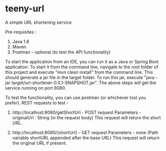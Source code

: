 # teeny-url 

A simple URL shortening service

Pre-requisites :
 1. Java 1.8
 2. Maven
 3. Postman - optional (to test the API functionality)

To start the application from an IDE, you can run it as a Java or Spring Boot application.
To start it from the command line, navigate to the root folder of this project and execute "mvn clean install" from the command line.
This should generate a jar file in the target folder. To run this jar, execute "java -jar target/url-shortener-0.0.1-SNAPSHOT.jar".
The above steps will get the service running on port 8080.

To test the functionality, you can use postman (or whichever tool you prefer).
REST requests to test - 

1. http://localhost:8080/getShortUrl - POST request
   Parameters - originalUrl : String (in the request body)
   This request will return the short URL.
   
2. http://localhost:8080/{shortUrl} - GET request
   Parameters - none (Path variable shortURL appended after the base URL)
   This request will return the original URL if present.
